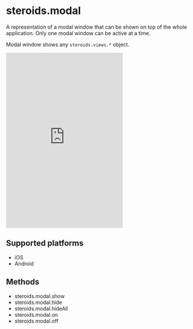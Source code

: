 # steroids.modal

A representation of a modal window that can be shown on top of the whole application.
Only one modal window can be active at a time.

Modal window shows any `steroids.views.*` object.

<iframe src="http://player.vimeo.com/video/58669801?autoplay=1&loop=1" width="320" height="480" frameborder="0" webkitAllowFullScreen mozallowfullscreen allowFullScreen></iframe>


## Supported platforms

- iOS
- Android

## Methods

- steroids.modal.show
- steroids.modal.hide
- steroids.modal.hideAll
- steroids.modal.on
- steroids.modal.off
